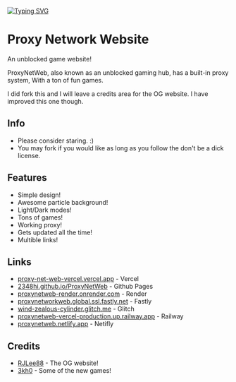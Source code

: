 [![Typing SVG](https://readme-typing-svg.demolab.com?font=Fira+Code&pause=1000&width=435&lines=The+Next+Generation+Of+Unblocked+games;Redefining+the+word+unblocked;For+School%2FWork)](https://git.io/typing-svg)

# Proxy Network Website
An unblocked game website!


ProxyNetWeb, also known as an unblocked gaming hub, has a built-in proxy system, With a ton of fun games.

I did fork this and I will leave a credits area for the OG website. I have improved this one though.

## Info
- Please consider staring. :)
- You may fork if you would like as long as you follow the don't be a dick license.

## Features
- Simple design!
- Awesome particle background!
- Light/Dark modes!
- Tons of games!
- Working proxy!
- Gets updated all the time!
- Multible links!

## Links
- [proxy-net-web-vercel.vercel.app](https://proxy-net-web-vercel.vercel.app/) - Vercel
- [2348hi.github.io/ProxyNetWeb](https://2348hi.github.io/ProxyNetWeb/) - Github Pages
- [proxynetweb-render.onrender.com](https://proxynetweb-render.onrender.com/) - Render
- [proxynetworkweb.global.ssl.fastly.net](https://proxynetworkweb.global.ssl.fastly.net/) - Fastly
- [wind-zealous-cylinder.glitch.me](https://wind-zealous-cylinder.glitch.me/) - Glitch
- [proxynetweb-vercel-production.up.railway.app](https://proxynetweb-vercel-production.up.railway.app/) - Railway
- [proxynetweb.netlify.app](https://proxynetweb.netlify.app/) - Netifly

## Credits
- [RJLee88](https://github.com/RJLee88/RJsGamesV2) - The OG website!
- [3kh0](https://gitlab.com/3kh0/3kh0-assets) - Some of the new games!
